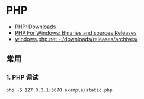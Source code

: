 # PHP

- [PHP: Downloads](https://www.php.net/downloads.php)
- [PHP For Windows: Binaries and sources Releases](https://windows.php.net/download/)
- [windows.php.net - /downloads/releases/archives/](https://windows.php.net/downloads/releases/archives/)

## 常用

### 1. PHP 调试

```shell
php -S 127.0.0.1:5670 example/static.php
```
